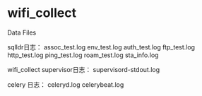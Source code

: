 wifi_collect
============

Data Files

sqlldr日志：
    assoc_test.log
    env_test.log
    auth_test.log
    ftp_test.log
    http_test.log
    ping_test.log
    roam_test.log
    sta_info.log

wifi_collect supervisor日志：
    supervisord-stdout.log

celery 日志：
    celeryd.log
    celerybeat.log